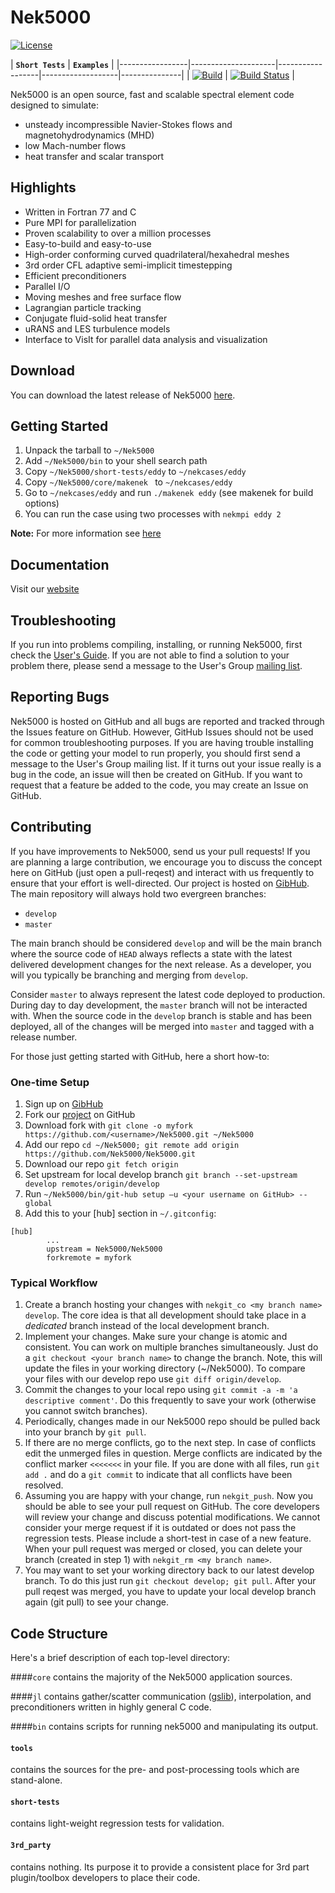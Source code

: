 # Nek5000 
[![License](https://img.shields.io/badge/License-BSD%203--Clause-blue.svg)](https://opensource.org/licenses/BSD-3-Clause)

| **`Short Tests`** | **`Examples`** |
|-----------------|---------------------|------------------|-------------------|---------------|
| [![Build](https://travis-ci.org/Nek5000/Nek5000.svg?branch=develop)](https://travis-ci.org/Nek5000/Nek5000) | [![Build Status](https://jenkins-ci.cels.anl.gov/buildStatus/icon?job=Nek5000)](https://jenkins-ci.cels.anl.gov/job/Nek5000) | 

Nek5000 is an open source, fast and scalable spectral element code designed to simulate:

* unsteady incompressible Navier-Stokes flows and magnetohydrodynamics (MHD)
* low Mach-number flows
* heat transfer and scalar transport


## Highlights

* Written in Fortran 77 and C
* Pure MPI for parallelization
* Proven scalability to over a million processes
* Easy-to-build and easy-to-use
* High-order conforming curved quadrilateral/hexahedral meshes
* 3rd order CFL adaptive semi-implicit timestepping
* Efficient preconditioners  
* Parallel I/O
* Moving meshes and free surface flow
* Lagrangian particle tracking
* Conjugate fluid-solid heat transfer
* uRANS and LES turbulence models
* Interface to VisIt for parallel data analysis and visualization


## Download

You can download the latest release of Nek5000 [here](https://github.com/Nek5000/nek5000/archive/master.tar.gz).


## Getting Started

1. Unpack the tarball to `~/Nek5000`
2. Add `~/Nek5000/bin` to your shell search path
3. Copy `~/Nek5000/short-tests/eddy` to `~/nekcases/eddy`
4. Copy `~/Nek5000/core/makenek ` to `~/nekcases/eddy`
5. Go to `~/nekcases/eddy` and run `./makenek eddy` (see makenek for build options)
5. You can run the case using two processes with `nekmpi eddy 2`

**Note:** For more information see [here](http://nek5000.github.io/NekDoc/Nek_usersch2.html)

## Documentation

Visit our [website](https://nek5000.mcs.anl.gov/documentation)

## Troubleshooting

If you run into problems compiling, installing, or running Nek5000, first check the [User's Guide](http://nek5000.github.io/NekDoc/Nek_users.pdf). If you are not able to find a solution to your problem there, please send a message to the User's Group [mailing list](https://lists.mcs.anl.gov/mailman/listinfo/nek5000-users).

## Reporting Bugs
Nek5000 is hosted on GitHub and all bugs are reported and tracked through the Issues feature on GitHub. However, GitHub Issues should not be used for common troubleshooting purposes. If you are having trouble installing the code or getting your model to run properly, you should first send a message to the User's Group mailing list. If it turns out your issue really is a bug in the code, an issue will then be created on GitHub. If you want to request that a feature be added to the code, you may create an Issue on GitHub.

## Contributing

If you have improvements to Nek5000, send us your pull requests! If you are planning a large contribution, we encourage you to discuss the concept here on GitHub (just open a pull-reqest) and interact with us frequently to ensure that your effort is well-directed. Our project is hosted on [GibHub](https://github.com/Nek5000/Nek5000). The main repository will always hold two evergreen branches:

* `develop`
* `master`

The main branch should be considered `develop` and will be the main branch where the source code of `HEAD` always reflects a state with the latest delivered development changes for the next release. As a developer, you will you typically be branching and merging from `develop`.

Consider `master` to always represent the latest code deployed to production. During day to day development, the `master` branch will not be interacted with. When the source code in the `develop` branch is stable and has been deployed, all of the changes will be merged into `master` and tagged with a release number. 

For those just getting started with GitHub, here a short how-to:

### One-time Setup
1. Sign up on [GibHub](https://github.com/)
2. Fork our [project](https://github.com/Nek5000/Nek5000) on GitHub
3. Download fork with `git clone -o myfork https://github.com/<username>/Nek5000.git ~/Nek5000`
4. Add our repo `cd ~/Nek5000; git remote add origin https://github.com/Nek5000/Nek5000.git`
5. Download our repo `git fetch origin`
6. Set upstream for local develop branch `git branch --set-upstream develop remotes/origin/develop`
7. Run `~/Nek5000/bin/git-hub setup —u <your username on GitHub> --global`
8. Add this to your [hub] section in `~/.gitconfig`:

```
[hub]
        ...
        upstream = Nek5000/Nek5000
        forkremote = myfork 
``` 

### Typical Workflow
1. Create a branch hosting your changes with `nekgit_co <my branch name> develop`. The core idea is that all development should take place in a _dedicated_ branch instead of the local development branch.
2. Implement your changes. Make sure your change is atomic and consistent. You can work on multiple branches simultaneously. Just do a `git checkout <your branch name>` to change the branch. Note, this will update the files in your working directory (~/Nek5000). To compare your files with our develop repo use `git diff origin/develop`.
3. Commit the changes to your local repo using `git commit -a -m 'a descriptive comment'`. Do this frequently to save your work (otherwise you cannot switch branches). 
4. Periodically, changes made in our Nek5000 repo should be pulled back into your branch by `git pull`.
5. If there are no merge conflicts, go to the next step. In case of conflicts edit the unmerged files in question. Merge conflicts are indicated  by the conflict marker `<<<<<<<` in your file. If you are done with all files, run `git add .` and do a `git commit` to indicate that all conflicts have been resolved.  
6. Assuming you are happy with your change, run `nekgit_push`. Now you should be able to see your pull request on GitHub. The core developers will review your change and discuss potential modifications. We cannot consider your merge request if it is outdated or does not pass the regression tests. Please include a short-test in case of a new feature. When your pull request was merged or closed, you can delete your branch (created in step 1) with `nekgit_rm <my branch name>`.
7. You may want to set your working directory back to our latest develop branch. To do this just run `git checkout develop; git pull`. After your pull reqest was merged, you have to update your local develop branch again (git pull) to see your change. 


## Code Structure

Here's a brief description of each top-level directory:

####`core`
contains the majority of the Nek5000 application sources.

####`jl`
contains gather/scatter communication ([gslib](https://github.com/gslib/gslib)), interpolation, and preconditioners written in highly general C code.

####`bin`
contains scripts for running nek5000 and manipulating its output.

#### `tools`
contains the sources for the pre- and post-processing tools which are stand-alone.

#### `short-tests` 
contains light-weight regression tests for validation.  

#### `3rd_party`
contains nothing. Its purpose it to provide a consistent place for 3rd part plugin/toolbox developers to place their code.


